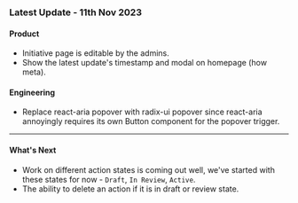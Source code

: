 ### Latest Update - 11th Nov 2023

#### Product

- Initiative page is editable by the admins.
- Show the latest update's timestamp and modal on homepage (how meta).

#### Engineering

- Replace react-aria popover with radix-ui popover since react-aria annoyingly requires its own Button component
  for the popover trigger.

---

#### What's Next

- Work on different action states is coming out well, we've started with these states for
  now - `Draft`, `In Review`, `Active`.
- The ability to delete an action if it is in draft or review state.
